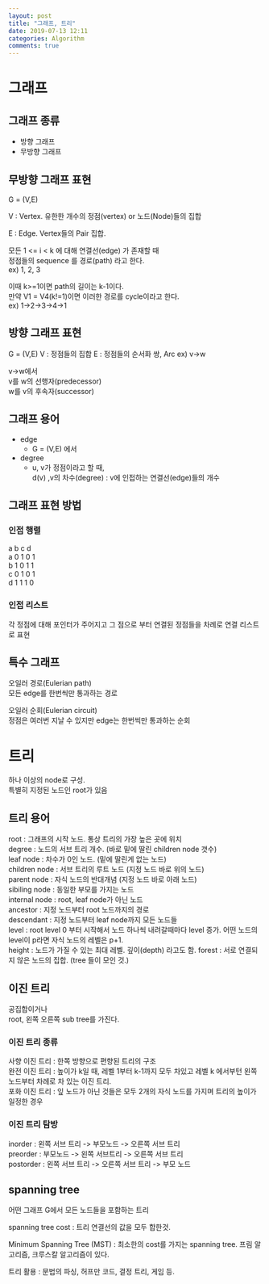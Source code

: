 ```yaml
---
layout: post
title: "그래프, 트리"
date: 2019-07-13 12:11
categories: Algorithm
comments: true
---
```


# 그래프

## 그래프 종류

- 방향 그래프  
- 무방향 그래프  

## 무방향 그래프 표현

G = (V,E)

V : Vertex. 유한한 개수의 정점(vertex) or 노드(Node)들의 집합  

E : Edge. Vertex들의 Pair 집합.  


모든 1 <= i < k 에 대해 연결선(edge) 가 존재할 때  
정점들의 sequence 를 경로(path) 라고 한다.  
ex) 1, 2, 3

이때 k>=1이면 path의 길이는 k-1이다.  
만약 V1 = V4(k!=1)이면 이러한 경로를 cycle이라고 한다.  
ex) 1->2->3->4->1

## 방향 그래프 표현

G = (V,E)
V : 정점들의 집합
E : 정점들의 순서화 쌍, Arc 
ex) v->w

v->w에서  
v를 w의 선행자(predecessor)  
w를 v의 후속자(successor)  

## 그래프 용어

- edge
    - G = (V,E) 에서 
- degree
    - u, v가 정점이라고 할 때,  
      d(v) ,v의 차수(degree) :  v에 인접하는 연결선(edge)들의 개수

## 그래프 표현 방법

### 인접 행렬

  a b c d  
a 0 1 0 1  
b 1 0 1 1  
c 0 1 0 1  
d 1 1 1 0  

### 인접 리스트

각 정점에 대해 포인터가 주어지고 그 점으로 부터 연결된 정점들을 차례로 연결 리스트로 표현

## 특수 그래프

오일러 경로(Eulerian path)  
모든 edge를 한번씩만 통과하는 경로

오일러 순회(Eulerian circuit)  
정점은 여러번 지날 수 있지만 edge는 한번씩만 통과하는 순회


# 트리

하나 이상의 node로 구성.  
특별히 지정된 노드인 root가 있음

## 트리 용어

root : 그래프의 시작 노드. 통상 트리의 가장 높은 곳에 위치  
degree : 노드의 서브 트리 개수. (바로 밑에 딸린 children node 갯수)  
leaf node : 차수가 0인 노드. (밑에 딸린게 없는 노드)  
children node : 서브 트리의 루트 노드 (지정 노드 바로 위의 노드)  
parent node : 자식 노드의 반대개념 (지정 노드 바로 아래 노드)  
sibiling node : 동일한 부모를 가지는 노드  
internal node : root, leaf node가 아닌 노드  
ancestor : 지정 노드부터 root 노드까지의 경로  
descendant : 지정 노드부터 leaf node까지 모든 노드들  
level : root level 0 부터 시작해서 노드 하나씩 내려갈때마다 level 증가. 어떤 노드의 level이 p라면 자식 노드의 레벨은 p+1.  
height : 노드가 가질 수 있는 최대 레벨. 깊이(depth) 라고도 함.
forest : 서로 연결되지 않은 노드의 집합. (tree 들이 모인 것.)

## 이진 트리

공집합이거나  
root, 왼쪽 오른쪽 sub tree를 가진다.

### 이진 트리 종류

사향 이진 트리 : 한쪽 방향으로 편향된 트리의 구조  
완전 이진 트리 : 높이가 k일 때, 레벨 1부터 k-1까지 모두 차있고 레벨 k 에서부턴 왼쪽노드부터 차례로 차 있는 이진 트리.  
포화 이진 트리 : 잎 노드가 아닌 것들은 모두 2개의 자식 노드를 가지며 트리의 높이가 일정한 경우  

### 이진 트리 탐방

inorder : 왼쪽 서브 트리 -> 부모노드 -> 오른쪽 서브 트리  
preorder : 부모노드 -> 왼쪽 서브트리 -> 오른쪽 서브 트리  
postorder : 왼쪽 서브 트리 -> 오른쪽 서브 트리 -> 부모 노드  

## spanning tree

어떤 그래프 G에서 모든 노드들을 포함하는 트리

spanning tree cost : 트리 연결선의 값을 모두 합한것.

Minimum Spanning Tree (MST) : 최소한의 cost를 가지는 spanning tree. 프림 알고리즘, 크루스칼 알고리즘이 있다.

트리 활용 : 문법의 파싱, 허프만 코드, 결정 트리, 게임 등.
